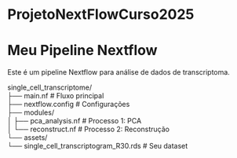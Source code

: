 # ProjetoNextFlowCurso2025

# Meu Pipeline Nextflow

Este é um pipeline Nextflow para análise de dados de transcriptoma.


single_cell_transcriptome/  
├── main.nf                 # Fluxo principal  
├── nextflow.config         # Configurações  
├── modules/  
│   ├── pca_analysis.nf     # Processo 1: PCA  
│   └── reconstruct.nf      # Processo 2: Reconstrução  
└── assets/  
    └── single_cell_transcriptogram_R30.rds  # Seu dataset  
